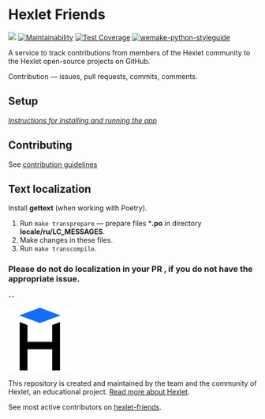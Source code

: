 # Hexlet Friends

[![](https://github.com/Hexlet/hexlet-friends/workflows/CI/badge.svg)](https://github.com/Hexlet/hexlet-friends/actions)
[![Maintainability](https://api.codeclimate.com/v1/badges/dedb9f8ad241a9152fd0/maintainability)](https://codeclimate.com/github/Hexlet/hexlet-friends/maintainability)
[![Test Coverage](https://api.codeclimate.com/v1/badges/dedb9f8ad241a9152fd0/test_coverage)](https://codeclimate.com/github/Hexlet/hexlet-friends/test_coverage)
[![wemake-python-styleguide](https://img.shields.io/badge/style-wemake-000000.svg)](https://github.com/wemake-services/wemake-python-styleguide)

A service to track contributions from members of the Hexlet community to the Hexlet open-source projects on GitHub.

Contribution &mdash; issues, pull requests, commits, comments.

## Setup

_[Instructions for installing and running the app](INSTALLATION.md)_

## Contributing

See [contribution guidelines](./CONTRIBUTING.md)

## Text localization

Install **gettext** (when working with Poetry).

1. Run `make transprepare` &mdash; prepare files ***.po** in directory **locale/ru/LC_MESSAGES**.
2. Make changes in these files.
3. Run `make transcompile`.

### **Please do not do localization in your PR , if you do not have the appropriate issue.**

--

[![Hexlet Ltd. logo](https://raw.githubusercontent.com/Hexlet/assets/master/images/hexlet_logo128.png)](https://hexlet.io/pages/about?utm_source=github&utm_medium=link&utm_campaign=hexlet-friends)

This repository is created and maintained by the team and the community of Hexlet, an educational project. [Read more about Hexlet](https://hexlet.io/pages/about?utm_source=github&utm_medium=link&utm_campaign=hexlet-friends).

See most active contributors on [hexlet-friends](https://friends.hexlet.io/).

